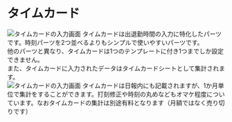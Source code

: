 # タイムカード
![タイムカードの入力画面](parts/timecard.png)
タイムカードは出退勤時間の入力に特化したパーツです。時刻パーツを2つ並べるよりもシンプルで使いやすいパーツです。  
他のパーツと異なり、タイムカードは1つのテンプレートに付き1つまでしか設定できません。  
また、タイムカードに入力されたデータはタイムカードシートとして集計されます。  
![タイムカードの入力画面](parts/timecard2.png)
タイムカードは日報内にも記載されますが、1か月単位で集計をすることができます。打刻修正や時刻の丸めなどもオマケ程度についています。なおタイムカードの集計は別途有料となります（月額ではなく売り切りです）